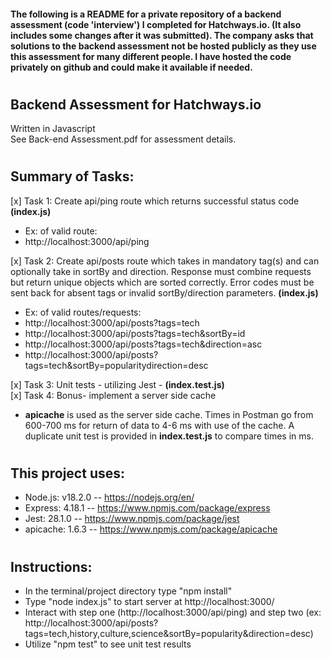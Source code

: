 #### The following is a README for a private repository of a backend assessment (code 'interview') I completed for Hatchways.io. (It also includes some changes after it was submitted). The company asks that solutions to the backend assessment not be hosted publicly as they use this assessment for many different people. I have hosted the code privately on github and could make it available if needed. 

#

## Backend Assessment for Hatchways.io
Written in Javascript     
See Back-end Assessment.pdf for assessment details.
#
## Summary of Tasks:

[x] Task 1: Create api/ping route which returns successful status code **(index.js)**   
*   Ex: of valid route:
*   http://localhost:3000/api/ping

[x] Task 2: Create api/posts route which takes in mandatory tag(s) and can optionally take in sortBy and direction. Response must combine requests but return unique objects which are sorted correctly. Error codes must be sent back for absent tags or invalid sortBy/direction parameters. **(index.js)**  
*  Ex: of valid routes/requests:
*  http://localhost:3000/api/posts?tags=tech
*  http://localhost:3000/api/posts?tags=tech&sortBy=id
*  http://localhost:3000/api/posts?tags=tech&direction=asc
*  http://localhost:3000/api/posts?tags=tech&sortBy=popularitydirection=desc

[x] Task 3:  Unit tests - utilizing Jest - **(index.test.js)**  
[x] Task 4: Bonus- implement a server side cache
*   **apicache** is used as the server side cache. Times in Postman go from 600-700 ms for return of data to 4-6 ms with use of the cache. A duplicate unit test is provided in **index.test.js** to compare times in ms.

#
## This project uses:
* Node.js: v18.2.0               -- https://nodejs.org/en/
* Express: 4.18.1                 -- https://www.npmjs.com/package/express
* Jest: 28.1.0                    -- https://www.npmjs.com/package/jest
* apicache: 1.6.3                -- https://www.npmjs.com/package/apicache

#
## Instructions:
* In the terminal/project directory type "npm install"
* Type "node index.js" to start server at http://localhost:3000/
* Interact with step one (http://localhost:3000/api/ping) and step two (ex: http://localhost:3000/api/posts?tags=tech,history,culture,science&sortBy=popularity&direction=desc)
* Utilize "npm test" to see unit test results
